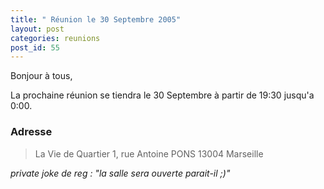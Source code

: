 ```yaml
---
title: " Réunion le 30 Septembre 2005"
layout: post
categories: reunions
post_id: 55
---
```

Bonjour à tous,

La prochaine réunion se tiendra le 30 Septembre à partir de 19:30 jusqu'a 0:00.

### Adresse ###

> La Vie de Quartier
> 1, rue Antoine PONS
> 13004 Marseille


*private joke de reg : "la salle sera ouverte parait-il ;)"*